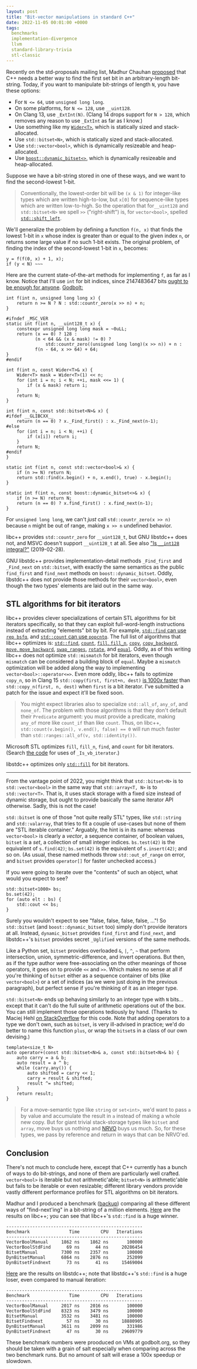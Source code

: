 ```yaml
---
layout: post
title: "Bit-vector manipulations in standard C++"
date: 2022-11-05 00:01:00 +0000
tags:
  benchmarks
  implementation-divergence
  llvm
  standard-library-trivia
  stl-classic
---
```


Recently on the std-proposals mailing list, Madhur Chauhan [proposed](https://lists.isocpp.org/std-proposals/2022/10/4916.php)
that C++ needs a better way to find the first set bit in an arbitrary-length bit-string.
Today, if you want to manipulate bit-strings of length `N`, you have these options:

* For `N <= 64`, use `unsigned long long`.
* On some platforms, for `N <= 128`, use `__uint128`.
* On Clang 13, use `_ExtInt(N)`. (Clang 14 drops support for `N > 128`, which removes any reason to use `_ExtInt` as far as I know.)
* Use something like my [`Wider<T>`](/blog/2020/02/13/wide-integer-proof-of-concept/), which is statically sized and stack-allocated.
* Use `std::bitset<N>`, which is statically sized and stack-allocated.
* Use `std::vector<bool>`, which is dynamically resizeable and heap-allocated.
* Use [`boost::dynamic_bitset<>`](https://www.boost.org/doc/libs/1_80_0/libs/dynamic_bitset/dynamic_bitset.html), which is dynamically resizeable and heap-allocated.

Suppose we have a bit-string stored in one of these ways, and we want to
find the second-lowest 1-bit.

> Conventionally, the lowest-order bit will be
> `(x & 1)` for integer-like types which are written high-to-low, but
> `x[0]` for sequence-like types which are written low-to-high. So
> the operation that for`__uint128` and `std::bitset<N>` we spell
> `>>` ("right-shift") is, for `vector<bool>`, spelled
[`std::shift_left`](https://en.cppreference.com/w/cpp/algorithm/shift).

We'll generalize the problem by defining a function `f(n, x)` that finds the lowest
1-bit in `x` whose index is greater than or equal to the given index `n`, or returns
some large value if no such 1-bit exists.
The original problem, of finding the index of the second-lowest 1-bit in `x`, becomes:

    y = f(f(0, x) + 1, x);
    if (y < N) ~~~

Here are the current state-of-the-art methods for implementing `f`, as far as I know.
Notice that I'll use `int` for bit indices, since 2147483647 bits
[ought to be enough for anyone](https://quoteinvestigator.com/2011/09/08/640k-enough/).
[Godbolt:](https://godbolt.org/z/qzvsdYx5E)

    int f(int n, unsigned long long x) {
        return n >= N ? N : std::countr_zero(x >> n) + n;
    }

    #ifndef _MSC_VER
    static int f(int n, __uint128_t x) {
        constexpr unsigned long long mask = ~0uLL;
        return (x == 0) ? 128 :
               (n < 64 && (x & mask) != 0) ?
                   std::countr_zero((unsigned long long)(x >> n)) + n :
               f(n - 64, x >> 64) + 64;
    }
    #endif

    int f(int n, const Wider<T>& x) {
        Wider<T> mask = Wider<T>(1) << n;
        for (int i = n; i < N; ++i, mask <<= 1) {
            if (x & mask) return i;
        }
        return N;
    }

    int f(int n, const std::bitset<N>& x) {
    #ifdef __GLIBCXX__
        return (n == 0) ? x._Find_first() : x._Find_next(n-1);
    #else
        for (int i = n; i < N; ++i) {
            if (x[i]) return i;
        }
        return N;
    #endif
    }

    static int f(int n, const std::vector<bool>& x) {
        if (n >= N) return N;
        return std::find(x.begin() + n, x.end(), true) - x.begin();
    }

    static int f(int n, const boost::dynamic_bitset<>& x) {
        if (n >= N) return N;
        return (n == 0) ? x.find_first() : x.find_next(n-1);
    }

For `unsigned long long`, we can't _just_ call `std::countr_zero(x >> n)`
because `n` might be out of range, making `x >> n` undefined behavior.

libc++ provides `std::countr_zero` for `__uint128_t`, but GNU libstdc++ does not,
and MSVC doesn't support `__uint128_t` at all. See also
["Is `__int128` integral?"](/blog/2019/02/28/is-int128-integral/) (2019-02-28).

GNU libstdc++ provides implementation-detail methods `_Find_first` and `_Find_next`
on `std::bitset`, with exactly the same semantics as the public `find_first`
and `find_next` methods on `boost::dynamic_bitset`. Oddly, libstdc++ does not
provide those methods for their `vector<bool>`, even though the two types' elements
are laid out in the same way.

## STL algorithms for bit iterators

libc++ provides clever specializations of certain STL algorithms for bit iterators
specifically, so that they can exploit full-word-length instructions instead of
extracting "elements" bit by bit. For example, [`std::find` can use `rep bsfq`](https://godbolt.org/z/dn5PGM6T9),
and [`std::count` can use `popcntq`](https://godbolt.org/z/zx6nrfb8o).
The full list of algorithms that libc++ optimizes is:
[`std::find`](https://github.com/llvm/llvm-project/blob/ed2d364/libcxx/include/__bit_reference#L253-L261),
[`count`](https://github.com/llvm/llvm-project/blob/ed2d364/libcxx/include/__bit_reference#L327-L335),
[`fill`, `fill_n`](https://github.com/llvm/llvm-project/blob/ed2d364/libcxx/include/__bit_reference#L400-L422),
[`copy`](https://github.com/llvm/llvm-project/blob/ed2d364/libcxx/include/__bit_reference#L551-L559),
[`copy_backward`](https://github.com/llvm/llvm-project/blob/ed2d364/libcxx/include/__bit_reference#L696-L704),
[`move`, `move_backward`](https://github.com/llvm/llvm-project/blob/ed2d364/libcxx/include/__bit_reference#L708-L724),
[`swap_ranges`](https://github.com/llvm/llvm-project/blob/ed2d364/libcxx/include/__bit_reference#L878-L887),
[`rotate`](https://github.com/llvm/llvm-project/blob/ed2d364/libcxx/include/__bit_reference#L923-L970), and
[`equal`](https://github.com/llvm/llvm-project/blob/ed2d364/libcxx/include/__bit_reference#L1099-L1107).
Oddly, as of this writing libc++ does not optimize `std::mismatch` for bit iterators, even though
`mismatch` can be considered a building block of `equal`. Maybe a `mismatch` optimization will be added
along the way to implementing `vector<bool>::operator<=>`.
Even more oddly, libc++ fails to optimize
`copy_n`, so in Clang 15 `std::copy(first, first+n, dest)` [is 1000x faster](https://godbolt.org/z/d57e763bx)
than `std::copy_n(first, n, dest)` when `first` is a bit iterator.
I've submitted a patch for the issue and expect it'll be fixed soon.

> You might expect libraries also to specialize `std::all_of`, `any_of`, and `none_of`.
> The problem with those algorithms is that they don't default their `Predicate` argument:
> you must provide a predicate, making `any_of` more like `count_if` than like `count`.
> Thus, on libc++, `std::count(v.begin(), v.end(), false) == 0` will run much faster than
> `std::ranges::all_of(v, std::identity())`.

Microsoft STL optimizes `fill`, `fill_n`, `find`, and `count` for bit iterators.
(Search [the code](https://github.com/microsoft/STL/blob/705265e007283870b648856579c99f3fbc748593/stl/inc/xutility)
for uses of `_Is_vb_iterator`.)

libstdc++ optimizes only [`std::fill`](https://github.com/gcc-mirror/gcc/blob/72886fc/libstdc%2B%2B-v3/include/bits/stl_bvector.h#L1562-L1580)
for bit iterators.

----

From the vantage point of 2022, you might think that `std::bitset<N>` is to `std::vector<bool>`
in the same way that `std::array<T, N>` is to `std::vector<T>`. That is, it uses stack storage
with a fixed size instead of dynamic storage, but ought to provide basically the same iterator API
otherwise. Sadly, this is not the case!

`std::bitset` is one of those "not quite really STL" types, like `std::string` and `std::valarray`,
that tries to fit a couple of use-cases but none of them are "STL iterable container." Arguably, the
hint is in its name: whereas `vector<bool>` is clearly a _vector_, a sequence container, of boolean values,
`bitset` is a _set_, a collection of small integer indices. `bs.test(42)` is the equivalent of `s.find(42)`;
`bs.set(42)` is the equivalent of `s.insert(42)`; and so on. (As usual, these named methods throw
`std::out_of_range` on error, and `bitset` provides `operator[]` for faster unchecked access.)

If you were going to iterate over the "contents" of such an object, what would you expect to see?

    std::bitset<1000> bs;
    bs.set(42);
    for (auto elt : bs) {
        std::cout << bs;
    }

Surely you wouldn't expect to see "false, false, false, false, ..."!
So `std::bitset` (and `boost::dynamic_bitset` too) simply don't provide iterators at all.
Instead, `dynamic_bitset` provides `find_first` and `find_next`, and libstdc++'s `bitset`
provides secret `_Uglified` versions of the same methods.

Like a Python set, `bitset` provides overloaded `&`, `|`, `^`, `~` that perform intersection,
union, symmetric-difference, and invert operations. But then, as if the type author were free-associating
on the other meanings of those operators, it goes on to provide `<<` and `>>`. Which makes no sense at all
if you're thinking of `bitset` either as a sequence container of bits (like `vector<bool>`) or a set of
indices (as we were just doing in the previous paragraph), but perfect sense if you're thinking of
it as an integer type.

`std::bitset<N>` ends up behaving similarly to an integer type with `N` bits... except that it
can't do the full suite of arithmetic operations out of the box. You can still implement those operations
tediously by hand. (Thanks to Maciej Hehl [on StackOverflow](https://stackoverflow.com/a/4068918/1424877) for this code.
Note that adding operators to a type we don't own, such as `bitset`, is very ill-advised in practice;
we'd do better to name this function `plus`, or wrap the `bitset`s in a class of our own devising.)

    template<size_t N>
    auto operator+(const std::bitset<N>& a, const std::bitset<N>& b) {
        auto carry = a & b;
        auto result = a ^ b;
        while (carry.any()) {
            auto shifted = carry << 1;
            carry = result & shifted;
            result ^= shifted;
        }
        return result;
    }

> For a move-semantic type like `string` or `set<int>`, we'd want to pass `a` by
> value and accumulate the result in `a` instead of making a whole new copy.
> But for giant trivial stack-storage types like `bitset` and `array`, move buys
> us nothing and [NRVO](/blog/2019/08/02/the-tough-guide-to-cpp-acronyms/#rvo-nrvo-urvo)
> buys us much. So, for these types, we pass by reference and return in ways that can be NRVO'ed.

## Conclusion

There's not much to conclude here, except that C++ currently has a bunch of ways
to do bit-strings, and none of them are particularly well crafted.
`vector<bool>` is iterable but not arithmetic'able; `bitset<N>` is arithmetic'able
but fails to be iterable or even resizable; different library vendors provide vastly
different performance profiles for STL algorithms on bit iterators.

Madhur and I produced a benchmark ([backup](/blog/code/2022-11-05-bitset-benchmark.cpp)) comparing all these different ways of
"find-next'ing" in a bit-string of a million elements. [Here](https://godbolt.org/z/z1adndrY6)
are the results on libc++; you can see that libc++'s `std::find` is a huge winner.

    ----------------------------------------------------
    Benchmark               Time        CPU   Iterations
    ----------------------------------------------------
    VectorBoolManual     1862 ns    1862 ns       100000
    VectorBoolStdFind      69 ns      44 ns     20286454
    BitsetManual         7300 ns    2357 ns       100000
    DynBitsetManual      6864 ns    2876 ns       252099
    DynBitsetFindnext      73 ns      41 ns     15469004


[Here](https://godbolt.org/z/r95rnYMoG)
are the results on libstdc++; note that libstdc++'s `std::find` is a huge loser,
even compared to manual iteration:

    ----------------------------------------------------
    Benchmark               Time        CPU   Iterations
    ----------------------------------------------------
    VectorBoolManual     2017 ns    2016 ns       100000
    VectorBoolStdFind    8323 ns    3479 ns       100000
    BitsetManual         3532 ns    3481 ns       100000
    BitsetFindnext         57 ns      30 ns     18880905
    DynBitsetManual      3611 ns    2099 ns       331986
    DynBitsetFindnext      47 ns      30 ns     29609779

These benchmark numbers were prooduced on VMs at godbolt.org, so they should be
taken with a grain of salt especially when comparing across the two benchmark
runs. But no amount of salt will erase a 100x speedup or slowdown.
